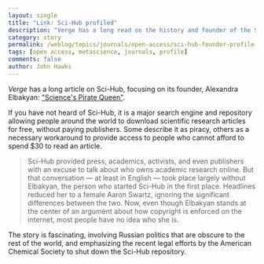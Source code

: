 ```yaml
---
layout: single
title: "Link: Sci-Hub profiled"
description: "Verge has a long read on the history and founder of the Sci-Hub repository."
category: story
permalink: /weblog/topics/journals/open-access/sci-hub-founder-profile-verge-2018.html
tags: [open access, metascience, journals, profile]
comments: false
author: John Hawks
---
```


<em>Verge</em> has a long article on Sci-Hub, focusing on its founder, Alexandra Elbakyan: <a href="https://www.theverge.com/2018/2/8/16985666/alexandra-elbakyan-sci-hub-open-access-science-papers-lawsuit">"Science's Pirate Queen"</a>.

If you have not heard of Sci-Hub, it is a major search engine and repository allowing people around the world to download scientific research articles for free, without paying publishers. Some describe it as piracy, others as a necessary workaround to provide access to people who cannot afford to spend $30 to read an article.

<blockquote>Sci-Hub provided press, academics, activists, and even publishers with an excuse to talk about who owns academic research online. But that conversation — at least in English — took place largely without Elbakyan, the person who started Sci-Hub in the first place. Headlines reduced her to a female Aaron Swartz, ignoring the significant differences between the two. Now, even though Elbakyan stands at the center of an argument about how copyright is enforced on the internet, most people have no idea who she is.</blockquote>

The story is fascinating, involving Russian politics that are obscure to the rest of the world, and emphasizing the recent legal efforts by the American Chemical Society to shut down the Sci-Hub repository.
